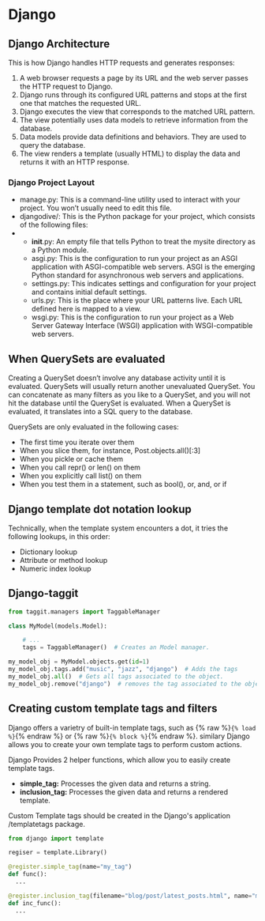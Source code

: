 # Django


## Django Architecture


This is how Django handles HTTP requests and generates responses:

1. A web browser requests a page by its URL and the web server passes the HTTP request to Django.
2. Django runs through its configured URL patterns and stops at the first one that matches the requested URL.
3. Django executes the view that corresponds to the matched URL pattern.
4. The view potentially uses data models to retrieve information from the database.
5. Data models provide data definitions and behaviors. They are used to query the database.
6. The view renders a template (usually HTML) to display the data and returns it with an HTTP response.

### Django Project Layout

* manage.py: This is a command-line utility used to interact with your project. You won’t usually need to edit this file.
* djangodive/: This is the Python package for your project, which consists of the following files:
* 
    * __init__.py: An empty file that tells Python to treat the mysite directory as a Python module.
    * asgi.py: This is the configuration to run your project as an ASGI application with ASGI-compatible web servers. ASGI is the emerging Python standard for asynchronous web servers and applications.
    * settings.py: This indicates settings and configuration for your project and contains initial default settings.
    * urls.py: This is the place where your URL patterns live. Each URL defined here is mapped to a view.
    * wsgi.py: This is the configuration to run your project as a Web Server Gateway Interface (WSGI) application with WSGI-compatible web servers.

## When QuerySets are evaluated

Creating a QuerySet doesn’t involve any database activity until it is evaluated. QuerySets will usually
return another unevaluated QuerySet. You can concatenate as many filters as you like to a QuerySet,
and you will not hit the database until the QuerySet is evaluated. When a QuerySet is evaluated, it
translates into a SQL query to the database.

QuerySets are only evaluated in the following cases:

* The first time you iterate over them
* When you slice them, for instance, Post.objects.all()[:3]
* When you pickle or cache them
* When you call repr() or len() on them
* When you explicitly call list() on them
* When you test them in a statement, such as bool(), or, and, or if

## Django template dot notation lookup

Technically, when the template system encounters a dot, it tries the following lookups, in this order:

* Dictionary lookup
* Attribute or method lookup
* Numeric index lookup


## Django-taggit

```python
from taggit.managers import TaggableManager

class MyModel(models.Model):

    # ...
    tags = TaggableManager()  # Creates an Model manager.

my_model_obj = MyModel.objects.get(id=1)
my_model_obj.tags.add("music", "jazz", "django")  # Adds the tags
my_model_obj.all()  # Gets all tags associated to the object.
my_model_obj.remove("django")  # removes the tag associated to the object.
```

## Creating custom template tags and filters

Django offers a varietry of built-in template tags, such as {% raw %}`{% load %}`{% endraw %} or {% raw %}`{% block %}`{% endraw %}. 
similary Django allows you to create your own template tags to perform custom actions.

Django Provides 2 helper functions, which allow you to easily create template tags.

  * **simple_tag:** Processes the given data and returns a string.
  * **inclusion_tag:** Processes the given data and returns a rendered template.

Custom Template tags should be created in the Django's application /templatetags package.

```python
from django import template

regiser = template.Library()

@register.simple_tag(name="my_tag")
def func():
  ...

@register.inclusion_tag(filename="blog/post/latest_posts.html", name="my_inclusion_tag")
def inc_func():
  ...
```


